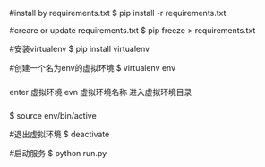 
#install by requirements.txt
$ pip install -r requirements.txt

#creare or update requirements.txt 
$ pip freeze > requirements.txt   

#安装virtualenv
$ pip install virtualenv

#创建一个名为env的虚拟环境
$ virtualenv env

#####
enter 虚拟环境
evn   虚拟环境名称
进入虚拟环境目录
#####
$ source env/bin/active

#退出虚拟环境
$ deactivate

#启动服务
$ python run.py